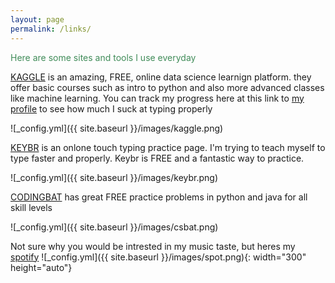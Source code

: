 ```yaml
---
layout: page
permalink: /links/
---
```

<span style="color:#408C59">Here are some sites and tools I use everyday</span>

[KAGGLE](https://www.kaggle.com/learn) is an amazing, FREE, online data science learnign platform. they offer basic courses such as intro to python and also more advanced classes like machine learning. You can track my progress here at this link to [my profile](https://www.keybr.com/profile/p4b6ml1) to see how much I suck at typing properly

![_config.yml]({{ site.baseurl }}/images/kaggle.png)

[KEYBR](https://www.keybr.com/) is an onlone touch typing practice page. I'm trying to teach myself to type faster and properly. Keybr is FREE and a fantastic way to practice.

![_config.yml]({{ site.baseurl }}/images/keybr.png)


[CODINGBAT](https://codingbat.com/python) has great FREE practice problems in python and java for all skill levels

![_config.yml]({{ site.baseurl }}/images/csbat.png)



Not sure why you would be intrested in my music taste, but heres my [spotify](https://open.spotify.com/user/zroc1000?si=9d0f5467153a4228)
![_config.yml]({{ site.baseurl }}/images/spot.png){: width="300" height="auto"}